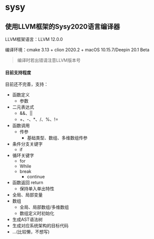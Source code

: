 # sysy

使用LLVM框架的Sysy2020语言编译器
---

LLVM框架语言：LLVM 12.0.0

编译环境：cmake 3.13 + clion 2020.2 + macOS 10.15.7/Deepin 20.1 Beta
> 编译时若出错请注意LLVM版本号

#### 目前支持程度

目前还不完善，支持：

- 函数定义
  - 参数
- 二元表达式
  - &&、||
  - +、-、*、/、%、!=
- 函数调用
  - 传参
    - 基础类型、数组、多维数组传参
- 条件分支关键字
  - if
- 循环关键字
  - for
  - While
  - break
    - continue
- 函数返回 return
  - 保持单入单出特性
- 全局、局部变量
- 数组
  - 全局、局部数组/多维数组
  - 数组定义时初始化
- 生成AST语法树
- 生成对应系统架构的目标代码
- ...(比较懒，不想写)

